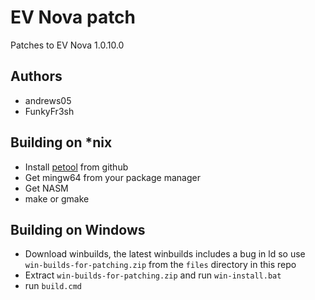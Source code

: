 EV Nova patch
==================

Patches to EV Nova 1.0.10.0

Authors
-------
 - andrews05
 - FunkyFr3sh


Building on *nix
-----------------
 - Install [petool](https://github.com/FunkyFr3sh/petool) from github
 - Get mingw64 from your package manager
 - Get NASM
 - make or gmake

Building on Windows
-------------------
 - Download winbuilds, the latest winbuilds includes a bug in ld so use `win-builds-for-patching.zip` from the `files` directory in this repo
 - Extract `win-builds-for-patching.zip` and run `win-install.bat`
 - run `build.cmd`
